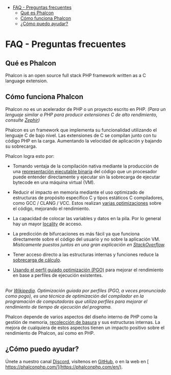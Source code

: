 <div class='article-menu'>
  <ul>
    <li>
      <a href="#overview">FAQ - Preguntas frecuentes</a>
      <ul>
        <li>
          <a href="#what-is-phalcon">Qué es Phalcon</a>
        </li>
        <li>
          <a href="#how-phalcon-works">Cómo funciona Phalcon</a>
        </li>
        <li>
          <a href="#how-can-i-help">¿Cómo puedo ayudar?</a>
        </li>
      </ul>
    </li>
  </ul>
</div>

<a name='overview'></a>

# FAQ - Preguntas frecuentes

<a name='what-is-phalcon'></a>

## Qué es Phalcon

Phalcon is an open source full stack PHP framework written as a C language extension.

<a name='how-phalcon-works'></a>

## Cómo funciona Phalcon

Phalcon *no* es un acelerador de PHP o un proyecto escrito en PHP. *(Para un lenguaje similar a PHP para producir extensiones C de alto rendimiento, consulte [Zephir](https://github.com/falcon/zephir))*

Phalcon es un framework que implementa su funcionalidad utilizando el lenguaje C de bajo nivel. Las extensiones de C se compilan junto con tu código PHP en la carga. Aumentando la velocidad de aplicación y bajando su sobrecarga.

Phalcon logra esto por:

- Tomando ventaja de la compilación nativa mediante la producción de una [representación ejecutable binaria](https://en.wikipedia.org/wiki/Machine_code) del código que un procesador puede entender directamente y ejecutar sin la sobrecarga de ejecutar bytecode en una máquina virtual (VM).

- Reducir el impacto en memoria mediante el uso optimizado de estructuras de propósito específico C y tipos estáticos C compiladores, como GCC / CLANG / VCC. Estos realizan [varias optimizaciones](https://en.wikipedia.org/wiki/Category:Compiler_optimizations) sobre el código, mejorando el rendimiento.

- La capacidad de colocar las variables y datos en la pila. Por lo general hay un mayor [locality](https://en.wikipedia.org/wiki/Locality_of_reference) de acceso.

- La predicción de bifurcaciones es más fácil ya que funciona directamente sobre el código del usuario y no sobre la aplicación VM. *Místicamente puestos juntos en una gran explicación en [StackOverflow](https://stackoverflow.com/a/11227902/1661465).*

- Tener acceso directo a las estructuras internas y funciones reduce la [sobrecarga de cálculo](https://en.wikipedia.org/wiki/CPU-bound).

- [Usando el perfil guiado optimización (PGO)](https://en.wikipedia.org/wiki/Profile-guided_optimization) para mejorar el rendimiento en base a perfiles de ejecución existentes.

<br /> *Por [Wikipedia](https://en.wikipedia.org/wiki/Profile-guided_optimization). Optimización guiada por perfiles (PGO, a veces pronunciado como pogo), es una técnica de optimización del compilador en la programación de computadoras que utiliza perfiles para mejorar el rendimiento de tiempo de ejecución del programa.* <br />  


Phalcon depende de varios aspectos del diseño interno de PHP como la gestión de memoria, [recolección de basura](https://en.wikipedia.org/wiki/Garbage_collection_(computer_science)) y sus estructuras internas. La mejora de cualquiera de estos aspectos tienen un impacto positivo sobre el rendimiento de Phalcon, así como en PHP.

<a name='how-can-i-help'></a>

## ¿Cómo puedo ayudar?

Únete a nuestro canal [Discord](https://phalcon.link/discord), visítenos en [GitHub](https://github.com/phalcon), o en la web en [ https://phalconphp.com/](https://phalconphp.com/en/).